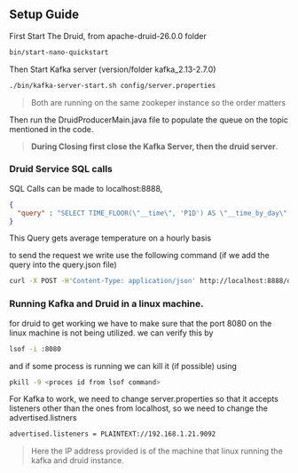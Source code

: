 ## Setup Guide
First Start The Druid, from apache-druid-26.0.0 folder

```bash
bin/start-nano-quickstart
```
Then Start Kafka server (version/folder kafka_2.13-2.7.0)

```bash
./bin/kafka-server-start.sh config/server.properties
```
> Both are running on the same zookeper instance so the order matters

Then run the DruidProducerMain.java file to populate the queue on the topic mentioned in the code. 

> **During Closing first close the Kafka Server, then the druid server**.


### Druid Service SQL calls
SQL Calls can be made to localhost:8888,

```json
{
  "query" : "SELECT TIME_FLOOR(\"__time\", 'P1D') AS \"__time_by_day\" , AVG(\"tempValue\") AS \"avg_tempValue\" FROM \"test1\" GROUP BY 1 ORDER BY 2 DESC"
}
```
This Query gets average temperature on a hourly basis

to send the request we write use the following command (if we add the query into the query.json file)

```bash
curl -X POST -H'Content-Type: application/json' http://localhost:8888/druid/v2/sql/ -d @query.json
```

### Running Kafka and Druid in a linux machine.
for druid to get working we have to make sure that the port 8080 on the linux machine is not being utilized. we can verify this by

```bash
lsof -i :8080
```
and if some process is running we can kill it (if possible) using 

```bash
pkill -9 <proces id from lsof command>
```

For Kafka to work, we need to change server.properties so that it accepts listeners other than the ones from localhost, so we need to change the advertised.listners

```bash
advertised.listeners = PLAINTEXT://192.168.1.21.9092
```
> Here the IP address provided is of the machine that linux running the kafka and druid instance.




